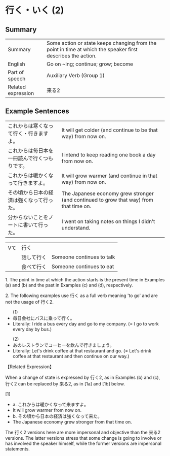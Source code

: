 # 行く・いく (2)

## Summary

<table><tr>   <td>Summary</td>   <td>Some action or state keeps changing from the point in time at which the speaker first describes the action.</td></tr><tr>   <td>English</td>   <td>Go on ~ing; continue; grow; become</td></tr><tr>   <td>Part of speech</td>   <td>Auxiliary Verb (Group 1)</td></tr><tr>   <td>Related expression</td>   <td>来る2</td></tr></table>

## Example Sentences

<table><tr>   <td>これからは寒くなって行く・行きますよ。</td>   <td>It will get colder (and continue to be that way) from now on.</td></tr><tr>   <td>これからは毎日本を一冊読んで行くつもりです。</td>   <td>I intend to keep reading one book a day from now on.</td></tr><tr>   <td>これからは暖かくなって行きますよ。</td>   <td>It will grow warmer (and continue in that way) from now on.</td></tr><tr>   <td>その頃から日本の経済は強くなって行った。</td>   <td>The Japanese economy grew stronger (and continued to grow that way) from that time on.</td></tr><tr>   <td>分からないことをノートに書いて行った。</td>   <td>I went on taking notes on things I didn't understand.</td></tr></table>

<table class="table"> <tbody><tr class="tr head"> <td class="td"><span class="bold"><span>Vて</span></span></td> <td class="td"><span class="concept">行く</span> </td> <td class="td"><span>&nbsp;</span></td> </tr> <tr class="tr"> <td class="td"><span>&nbsp;</span></td> <td class="td"><span>話して<span class="concept">行く</span></span> </td> <td class="td"><span>Someone    continues to talk</span></td> </tr> <tr class="tr"> <td class="td"><span>&nbsp;</span></td> <td class="td"><span>食べて<span class="concept">行く</span></span> </td> <td class="td"><span>Someone    continues to eat</span></td> </tr></tbody></table>

<p>1. The point in time at which the action starts is the present time in Examples (a) and (b) and the past in Examples (c) and (d), respectively.</p>  <p>2. The following examples use 行く as a full verb meaning 'to go' and are not the usage of <span class="cloze">行く</span>2.</p>  <ul>(1) <li>毎日会社にバスに乗って行く。</li> <li>Literally: I ride a bus every day and go to my company. (= I go to work every day by bus.)</li> </ul>  <ul>(2) <li>あのレストランでコーヒーを飲んで行きましょう。</li> <li>Literally: Let's drink coffee at that restaurant and go. (= Let's drink coffee at that restaurant and then continue on our way.)</li> </ul>  <p>【Related Expression】</p>  <p>When a change of state is expressed by <span class="cloze">行く</span>2, as in Examples (b) and (c), <span class="cloze">行く</span>2 can be replaced by 来る2, as in [1a] and [1b] below.</p>  <p>[1]</p>  <ul> <li>a. これからは暖かくなって来ますよ。</li> <li>It will grow warmer from now on.</li> <div class="divide"></div> <li>b. その頃から日本の経済は強くなって来た。</li> <li>The Japanese economy grew stronger from that time on.</li> </ul>  <p>The <span class="cloze">行く</span>2 versions here are more impersonal and objective than the 来る2 versions. The latter versions stress that some change is going to involve or has involved the speaker himself, while the former versions are impersonal statements.</p>

